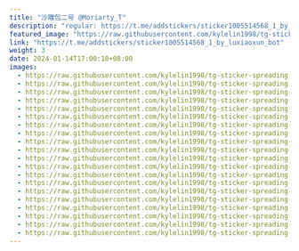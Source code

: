 ```yaml
---
title: "沙雕包二号 @Moriarty_T"
description: "regular: https://t.me/addstickers/sticker1005514568_1_by_luxiaoxun_bot"
featured_image: "https://raw.githubusercontent.com/kylelin1998/tg-sticker-spreading-worldwide-images/main/img/e03e82b0-9943-458e-aad6-dc194fd71646.jpg"
link: "https://t.me/addstickers/sticker1005514568_1_by_luxiaoxun_bot"
weight: 3
date: 2024-01-14T17:00:10+08:00
images:
  - https://raw.githubusercontent.com/kylelin1998/tg-sticker-spreading-worldwide-images/main/img/e03e82b0-9943-458e-aad6-dc194fd71646.jpg
  - https://raw.githubusercontent.com/kylelin1998/tg-sticker-spreading-worldwide-images/main/img/6bdfea13-b1cc-45e8-8203-f5e80cc9331c.jpg
  - https://raw.githubusercontent.com/kylelin1998/tg-sticker-spreading-worldwide-images/main/img/b049dc8a-8cd5-4dfe-89cd-8b7842774fdd.jpg
  - https://raw.githubusercontent.com/kylelin1998/tg-sticker-spreading-worldwide-images/main/img/83111b93-27c5-44d5-a859-0ba87a8811f5.jpg
  - https://raw.githubusercontent.com/kylelin1998/tg-sticker-spreading-worldwide-images/main/img/9957f0fb-ca4b-425e-9825-e5a7d4495f14.jpg
  - https://raw.githubusercontent.com/kylelin1998/tg-sticker-spreading-worldwide-images/main/img/cf9a54df-8f89-426c-8717-3b6896397b46.jpg
  - https://raw.githubusercontent.com/kylelin1998/tg-sticker-spreading-worldwide-images/main/img/624980a3-952c-417d-92a6-7e544dfe9249.jpg
  - https://raw.githubusercontent.com/kylelin1998/tg-sticker-spreading-worldwide-images/main/img/914ba45e-2397-442f-ab00-13e21fd8de36.jpg
  - https://raw.githubusercontent.com/kylelin1998/tg-sticker-spreading-worldwide-images/main/img/3dc4bb0d-9057-4e44-a559-17bcd6a371bc.jpg
  - https://raw.githubusercontent.com/kylelin1998/tg-sticker-spreading-worldwide-images/main/img/fc276011-500a-4e52-a6e5-ae56ff8e1de6.jpg
  - https://raw.githubusercontent.com/kylelin1998/tg-sticker-spreading-worldwide-images/main/img/d0997219-b74a-4270-aa33-0f2cd4bfae18.jpg
  - https://raw.githubusercontent.com/kylelin1998/tg-sticker-spreading-worldwide-images/main/img/e0b8cf38-ad2d-4a76-b5c5-2f7416c221bb.jpg
  - https://raw.githubusercontent.com/kylelin1998/tg-sticker-spreading-worldwide-images/main/img/671d9a90-3159-4f0d-b47d-ca1e7b1be5b1.jpg
  - https://raw.githubusercontent.com/kylelin1998/tg-sticker-spreading-worldwide-images/main/img/170c531f-2cfc-4f57-9357-1e3141d117da.jpg
  - https://raw.githubusercontent.com/kylelin1998/tg-sticker-spreading-worldwide-images/main/img/afaa2670-d0be-443f-a31c-58fd9c757724.jpg
  - https://raw.githubusercontent.com/kylelin1998/tg-sticker-spreading-worldwide-images/main/img/d3999938-b4e5-4c8b-ad42-b499d82c6931.jpg
  - https://raw.githubusercontent.com/kylelin1998/tg-sticker-spreading-worldwide-images/main/img/75a01026-4817-46f5-ac6b-7ecafda03fe7.jpg
  - https://raw.githubusercontent.com/kylelin1998/tg-sticker-spreading-worldwide-images/main/img/ec7e05ed-97d7-4c9c-b921-0355a5d103a0.jpg
  - https://raw.githubusercontent.com/kylelin1998/tg-sticker-spreading-worldwide-images/main/img/df630414-2d39-4092-b516-7de05119d1d5.jpg
  - https://raw.githubusercontent.com/kylelin1998/tg-sticker-spreading-worldwide-images/main/img/bf9b93be-31f3-4c41-ba2f-d07e79d6d655.jpg
---
```

